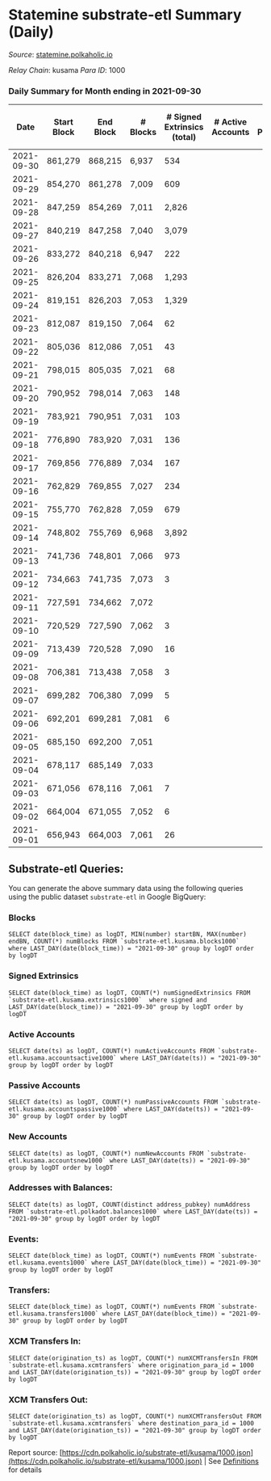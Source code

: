 # Statemine substrate-etl Summary (Daily)

_Source_: [statemine.polkaholic.io](https://statemine.polkaholic.io)

*Relay Chain*: kusama
*Para ID*: 1000



### Daily Summary for Month ending in 2021-09-30


| Date | Start Block | End Block | # Blocks | # Signed Extrinsics (total) | # Active Accounts | # Passive | # New | # Addresses with Balances | # Events | # Transfers | # XCM Transfers In | # XCM Transfers Out | Issues | 
| ---- | ----------- | --------- | -------- | --------------------------- | ----------------- | --------- | ----- | ------------------------- | -------- | ----------- | ------------------ | ------------------- | ------ |
| 2021-09-30 | 861,279 | 868,215 | 6,937 | 534 |  |  |  | 12,360 | 21,207 | 5,181 ($1,484,079.01) |   |   |  |
| 2021-09-29 | 854,270 | 861,278 | 7,009 | 609 |  |  |  | 12,261 | 22,228 | 5,682 ($2,338,768.35) |   |   |  |
| 2021-09-28 | 847,259 | 854,269 | 7,011 | 2,826 |  |  |  | 12,080 | 32,530 | 8,976 ($27,532,103.15) |   |   |  |
| 2021-09-27 | 840,219 | 847,258 | 7,040 | 3,079 |  |  |  | 11,493 | 33,230 | 8,134 ($13,093,319.64) |   |   |  |
| 2021-09-26 | 833,272 | 840,218 | 6,947 | 222 |  |  |  | 10,968 | 18,992 | 3,385 ($53,997.96) |   |   |  |
| 2021-09-25 | 826,204 | 833,271 | 7,068 | 1,293 |  |  |  | 10,969 | 31,533 | 6,872 ($40,387.96) |   |   |  |
| 2021-09-24 | 819,151 | 826,203 | 7,053 | 1,329 |  |  |  | 11,032 | 29,702 | 3,862 ($50.75) |   |   |  |
| 2021-09-23 | 812,087 | 819,150 | 7,064 | 62 |  |  |  | 11,079 | 15,554 | 1,094 ($13,599.36) |   |   |  |
| 2021-09-22 | 805,036 | 812,086 | 7,051 | 43 |  |  |  | 11,069 | 15,217 | 832 ($7,286.19) |   |   |  |
| 2021-09-21 | 798,015 | 805,035 | 7,021 | 68 |  |  |  | 11,064 | 15,937 | 1,333 ($2,076.98) |   |   |  |
| 2021-09-20 | 790,952 | 798,014 | 7,063 | 148 |  |  |  | 11,059 | 17,720 | 2,538 ($695,586.89) |   |   |  |
| 2021-09-19 | 783,921 | 790,951 | 7,031 | 103 |  |  |  | 11,063 | 16,689 | 1,802 ($1.53) |   |   |  |
| 2021-09-18 | 776,890 | 783,920 | 7,031 | 136 |  |  |  | 11,083 | 17,456 | 2,360 ($1.87) |   |   |  |
| 2021-09-17 | 769,856 | 776,889 | 7,034 | 167 |  |  |  | 11,106 | 18,112 | 2,686 ($2.60) |   |   |  |
| 2021-09-16 | 762,829 | 769,855 | 7,027 | 234 |  |  |  | 11,147 | 20,059 | 3,950 ($5.79) |   |   |  |
| 2021-09-15 | 755,770 | 762,828 | 7,059 | 679 |  |  |  | 11,158 | 35,607 | 9,752 ($143,326,517.85) |   |   |  |
| 2021-09-14 | 748,802 | 755,769 | 6,968 | 3,892 |  |  |  | 9,739 | 57,806 | 10,558 ($111.29) |   |   |  |
| 2021-09-13 | 741,736 | 748,801 | 7,066 | 973 |  |  |  | 10,181 | 26,471 | 3,817 ($35.78) |   |   |  |
| 2021-09-12 | 734,663 | 741,735 | 7,073 | 3 |  |  |  | 10,255 | 14,213 | 51 ($0.005) |   |   |  |
| 2021-09-11 | 727,591 | 734,662 | 7,072 |  |  |  |  | 10,254 | 14,161 |   |   |   |  |
| 2021-09-10 | 720,529 | 727,590 | 7,062 | 3 |  |  |  | 10,252 | 14,218 | 69 ($0.04) |   |   |  |
| 2021-09-09 | 713,439 | 720,528 | 7,090 | 16 |  |  |  | 10,252 | 14,601 | 336 ($0.13) |   |   |  |
| 2021-09-08 | 706,381 | 713,438 | 7,058 | 3 |  |  |  | 10,255 | 14,185 | 51 ($0.005) |   |   |  |
| 2021-09-07 | 699,282 | 706,380 | 7,099 | 5 |  |  |  | 10,254 | 14,330 | 80 ($0.009) |   |   |  |
| 2021-09-06 | 692,201 | 699,281 | 7,081 | 6 |  |  |  | 10,247 | 14,339 | 135 ($0.03) |   |   |  |
| 2021-09-05 | 685,150 | 692,200 | 7,051 |  |  |  |  | 10,245 | 14,106 |   |   |   |  |
| 2021-09-04 | 678,117 | 685,149 | 7,033 |  |  |  |  | 10,245 | 14,070 |   |   |   |  |
| 2021-09-03 | 671,056 | 678,116 | 7,061 | 7 |  |  |  | 10,245 | 14,332 | 149 ($89.73) |   |   |  |
| 2021-09-02 | 664,004 | 671,055 | 7,052 | 6 |  |  |  | 10,239 | 14,263 | 115 ($0.01) |   |   |  |
| 2021-09-01 | 656,943 | 664,003 | 7,061 | 26 |  |  |  | 10,234 | 14,610 | 384 ($0.08) |   |   |  |

## Substrate-etl Queries:
You can generate the above summary data using the following queries using the public dataset `substrate-etl` in Google BigQuery:


### Blocks
```
SELECT date(block_time) as logDT, MIN(number) startBN, MAX(number) endBN, COUNT(*) numBlocks FROM `substrate-etl.kusama.blocks1000`  where LAST_DAY(date(block_time)) = "2021-09-30" group by logDT order by logDT
```


### Signed Extrinsics
```
SELECT date(block_time) as logDT, COUNT(*) numSignedExtrinsics FROM `substrate-etl.kusama.extrinsics1000`  where signed and LAST_DAY(date(block_time)) = "2021-09-30" group by logDT order by logDT
```


### Active Accounts
```
SELECT date(ts) as logDT, COUNT(*) numActiveAccounts FROM `substrate-etl.kusama.accountsactive1000` where LAST_DAY(date(ts)) = "2021-09-30" group by logDT order by logDT
```


### Passive Accounts
```
SELECT date(ts) as logDT, COUNT(*) numPassiveAccounts FROM `substrate-etl.kusama.accountspassive1000` where LAST_DAY(date(ts)) = "2021-09-30" group by logDT order by logDT
```


### New Accounts
```
SELECT date(ts) as logDT, COUNT(*) numNewAccounts FROM `substrate-etl.kusama.accountsnew1000` where LAST_DAY(date(ts)) = "2021-09-30" group by logDT order by logDT
```


### Addresses with Balances:
```
SELECT date(ts) as logDT, COUNT(distinct address_pubkey) numAddress FROM `substrate-etl.polkadot.balances1000` where LAST_DAY(date(ts)) = "2021-09-30" group by logDT order by logDT
```


### Events:
```
SELECT date(block_time) as logDT, COUNT(*) numEvents FROM `substrate-etl.kusama.events1000` where LAST_DAY(date(block_time)) = "2021-09-30" group by logDT order by logDT
```


### Transfers:
```
SELECT date(block_time) as logDT, COUNT(*) numEvents FROM `substrate-etl.kusama.transfers1000` where LAST_DAY(date(block_time)) = "2021-09-30" group by logDT order by logDT
```


### XCM Transfers In:
```
SELECT date(origination_ts) as logDT, COUNT(*) numXCMTransfersIn FROM `substrate-etl.kusama.xcmtransfers` where origination_para_id = 1000 and LAST_DAY(date(origination_ts)) = "2021-09-30" group by logDT order by logDT
```


### XCM Transfers Out:
```
SELECT date(origination_ts) as logDT, COUNT(*) numXCMTransfersOut FROM `substrate-etl.kusama.xcmtransfers` where destination_para_id = 1000 and LAST_DAY(date(origination_ts)) = "2021-09-30" group by logDT order by logDT
```



Report source: [https://cdn.polkaholic.io/substrate-etl/kusama/1000.json](https://cdn.polkaholic.io/substrate-etl/kusama/1000.json) | See [Definitions](/DEFINITIONS.md) for details
